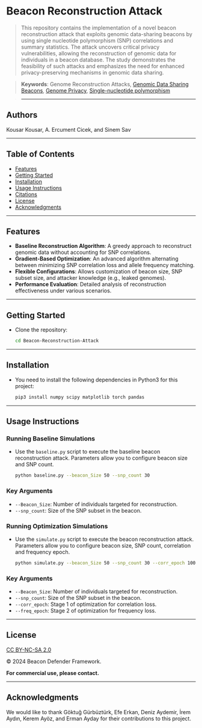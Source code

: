 # Beacon Reconstruction Attack
>This repository contains the implementation of a novel beacon reconstruction attack that exploits genomic data-sharing beacons by using single nucleotide polymorphism (SNP) correlations and summary statistics. The attack uncovers critical privacy vulnerabilities, allowing the reconstruction of genomic data for individuals in a beacon database. The study demonstrates the feasibility of such attacks and emphasizes the need for enhanced privacy-preserving mechanisms in genomic data sharing.

> **Keywords**: Genome Reconstruction Attacks, [Genomic Data Sharing Beacons](https://en.wikipedia.org/wiki/Global_Alliance_for_Genomics_and_Health), [ Genome Privacy](https://en.wikipedia.org/wiki/Genetic_privacy), [Single-nucleotide polymorphism](https://en.wikipedia.org/wiki/Single-nucleotide_polymorphism)

> ---

## Authors

Kousar Kousar, A. Ercument Cicek, and Sinem Sav  

---

## Table of Contents
- [Features](#features)
- [Getting Started](#getting-started)
- [Installation](#installation)
- [Usage Instructions](#usage-instructions)
- [Citations](#citations)
- [License](#license)
- [Acknowledgments](#acknowledgments)

---

## Features

- **Baseline Reconstruction Algorithm**: A greedy approach to reconstruct genomic data without accounting for SNP correlations.
- **Gradient-Based Optimization**: An advanced algorithm alternating between minimizing SNP correlation loss and allele frequency matching.
- **Flexible Configurations**: Allows customization of beacon size, SNP subset size, and attacker knowledge (e.g., leaked genomes).
- **Performance Evaluation**: Detailed analysis of reconstruction effectiveness under various scenarios.

---
## Getting Started

- Clone the repository:
   ```bash
   cd Beacon-Reconstruction-Attack
---

## Installation

- You need to install the following dependencies in Python3 for this project:
   ```bash
   pip3 install numpy scipy matplotlib torch pandas 

---

## Usage Instructions
### Running Baseline Simulations
- Use the `baseline.py` script to execute the baseline beacon reconstruction attack. Parameters allow you to configure beacon size and SNP count.
   ```bash
   python baseline.py --beacon_Size 50 --snp_count 30

### Key Arguments

- `--Beacon_Size`: Number of individuals targeted for reconstruction.
- `--snp_count`: Size of the SNP subset in the beacon.
 
### Running Optimization Simulations
- Use the `simulate.py` script to execute the beacon reconstruction attack. Parameters allow you to configure beacon size, SNP count, correlation and frequency epoch.
   ```bash
   python simulate.py --beacon_Size 50 --snp_count 30 --corr_epoch 1001 --freq_epoch 501

### Key Arguments

- `--Beacon_Size`: Number of individuals targeted for reconstruction.
- `--snp_count`: Size of the SNP subset in the beacon.
- `--corr_epoch`: Stage 1 of optimization for correlation loss.
- `--freq_epoch`: Stage 2 of optimization for frequency loss.

---
## License

[CC BY-NC-SA 2.0](https://creativecommons.org/licenses/by-nc-sa/2.0/)


© 2024 Beacon Defender Framework.

**For commercial use, please contact.**


---

## Acknowledgments

We would like to thank Göktuğ Gürbüztürk, Efe Erkan, Deniz Aydemir, İrem Aydın, Kerem Ayöz, and Erman Ayday for their contributions to this project.
